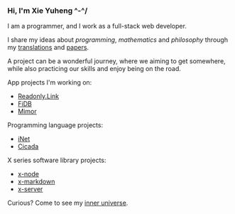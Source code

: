 ### Hi, I'm Xie Yuheng ^-^/

I am a programmer, and I work as a full-stack web developer.

I share my ideas about _programming_, _mathematics_ and _philosophy_
through my [translations](TRANSLATIONS.md) and [papers](PAPERS.md).

A project can be a wonderful journey,
where we aiming to get somewhere, while also
practicing our skills and enjoy being on the road.

App projects I'm working on:

- [Readonly.Link](https://readonly.link)
- [FiDB](https://fidb.app)
- [Mimor](https://mimor.app)

Programming language projects:

- [iNet](https://inet.run)
- [Cicada](https://cicada-lang.org)

X series software library projects:

- [x-node](https://github.com/xieyuheng/x-node)
- [x-markdown](https://github.com/xieyuheng/x-markdown)
- [x-server](https://github.com/xieyuheng/x-server)

Curious? Come to see my [inner universe](https://github.com/xieyuheng/inner).
